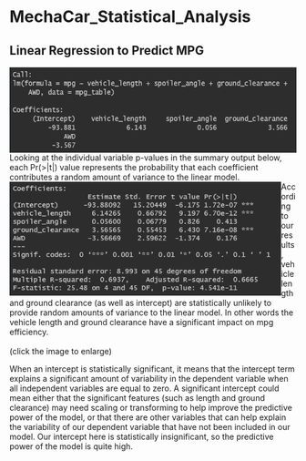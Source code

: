 # MechaCar_Statistical_Analysis

## Linear Regression to Predict MPG

<img align='left' src='Resources/mpg_lm.png' height='150'>
Looking at the individual variable p-values in the summary output below, each Pr(>|t|) value represents the probability that each coefficient contributes a random amount of variance to the linear model.
<br clear="left"/>

<img align='left' src='Resources/mpg_pvalue.png' height='200'>
According to our results, vehicle length and ground clearance (as well as intercept) are statistically unlikely to provide random amounts of variance to the linear model. In other words the vehicle length and ground clearance have a significant impact on mpg efficiency.
<br><br>
(click the image to enlarge)
<br clear="left"/>

When an intercept is statistically significant, it means that the intercept term explains a significant amount of variability in the dependent variable when all independent variables are equal to zero. A significant intercept could mean either that the significant features (such as length and ground clearance) may need scaling or transforming to help improve the predictive power of the model, or that there are other variables that can help explain the variability of our dependent variable that have not been included in our model. Our intercept here is statistically insignificant, so the predictive power of the model is quite high.





